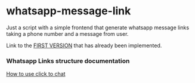 # whatsapp-message-link
Just a script with a simple frontend that generate whatsapp message links taking a phone number and a message from user.

Link to the <a href="https://whatsapp-message-link.streamlit.app/">FIRST VERSION</a> that has already been implemented.

### Whatsapp Links structure documentation

<a href="https://faq.whatsapp.com/5913398998672934/?cms_id=5913398998672934&draft=false">How to use click to chat</a> 

